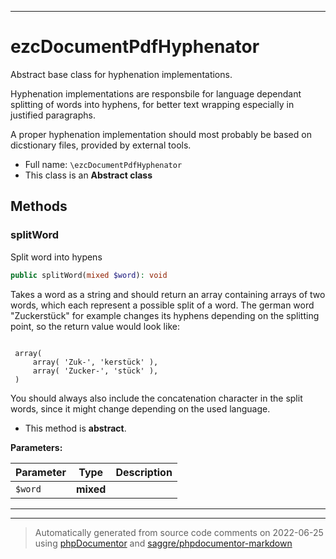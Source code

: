 ***

# ezcDocumentPdfHyphenator

Abstract base class for hyphenation implementations.

Hyphenation implementations are responsbile for language dependant splitting
of words into hyphens, for better text wrapping especially in justified
paragraphs.

A proper hyphenation implementation should most probably be based on
dicstionary files, provided by external tools.

* Full name: `\ezcDocumentPdfHyphenator`
* This class is an **Abstract class**




## Methods


### splitWord

Split word into hypens

```php
public splitWord(mixed $word): void
```

Takes a word as a string and should return an array containing arrays of
two words, which each represent a possible split of a word. The german
word "Zuckerstück" for example changes its hyphens depending on the
splitting point, so the return value would look like:

<code>
 array(
     array( 'Zuk-', 'kerstück' ),
     array( 'Zucker-', 'stück' ),
 )
</code>

You should always also include the concatenation character in the split
words, since it might change depending on the used language.


* This method is **abstract**.



**Parameters:**

| Parameter | Type | Description |
|-----------|------|-------------|
| `$word` | **mixed** |  |




***


***
> Automatically generated from source code comments on 2022-06-25 using [phpDocumentor](http://www.phpdoc.org/) and [saggre/phpdocumentor-markdown](https://github.com/Saggre/phpDocumentor-markdown)
